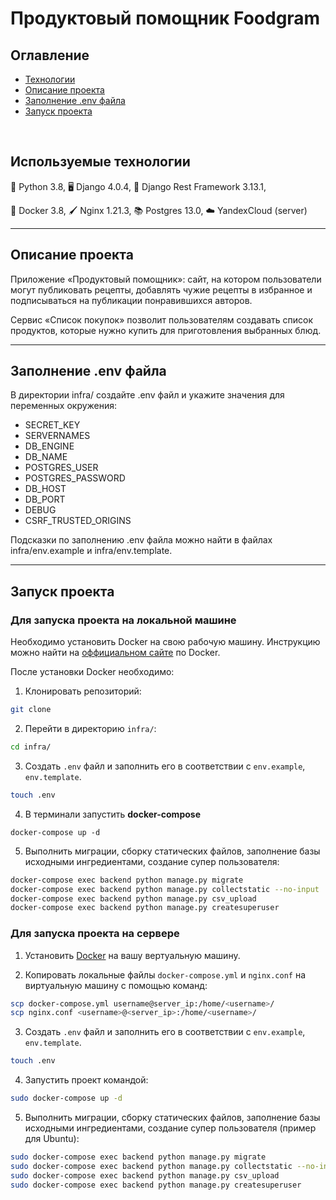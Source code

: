 # Продуктовый помощник Foodgram

## Оглавление
- [Технологии](#используемые-технологии)
- [Описание проекта](#описание-проекта)
- [Заполнение .env файла](#заполнение-env-файла)
- [Запуск проекта](#запуск-проекта)
<br>


## Используемые технологии

:snake: Python 3.8, :desktop_computer: Django 4.0.4, :arrows_counterclockwise: Django Rest Framework 3.13.1, 

:ship: Docker 3.8, :paintbrush: Nginx 1.21.3, :books: Postgres 13.0, :cloud: YandexCloud (server) 
<hr>

## Описание проекта
Приложение «Продуктовый помощник»: сайт, на котором пользователи могут публиковать рецепты, добавлять чужие рецепты в избранное и подписываться на публикации понравившихся авторов.

Сервис «Список покупок» позволит пользователям создавать список продуктов, которые нужно купить для приготовления выбранных блюд.
<hr>

## Заполнение .env файла
В директории infra/ создайте .env файл и укажите значения для переменных окружения:

- SECRET_KEY
- SERVERNAMES
- DB_ENGINE
- DB_NAME
- POSTGRES_USER
- POSTGRES_PASSWORD
- DB_HOST
- DB_PORT
- DEBUG
- CSRF_TRUSTED_ORIGINS

Подсказки по заполнению .env файла можно найти в файлах infra/env.example и infra/env.template.
<hr>

## Запуск проекта
### Для запуска проекта на локальной машине
Необходимо установить Docker на свою рабочую машину. Инструкцию можно найти на [оффициальном сайте](https://docs.docker.com/get-docker/) по Docker.

После установки Docker необходимо:

1. Клонировать репозиторий:
```bash
git clone 
```

2. Перейти в директорию `infra/`:
```bash
cd infra/
```

3. Создать `.env` файл и заполнить его в соответствии с `env.example`, `env.template`.

```bash
touch .env
```

4. В терминали запустить **docker-compose**
```
docker-compose up -d
```

5. Выполнить миграции, сборку статических файлов, заполнение базы исходными ингредиентами, создание супер пользователя:
```bash
docker-compose exec backend python manage.py migrate
docker-compose exec backend python manage.py collectstatic --no-input
docker-compose exec backend python manage.py csv_upload
docker-compose exec backend python manage.py createsuperuser
```

### Для запуска проекта на сервере
1. Установить [Docker](https://docs.docker.com/engine/install/) на вашу вертуальную машину.

2. Копировать локальные файлы `docker-compose.yml` и `nginx.conf` на виртуальную машину с помощью команд:

```bash
scp docker-compose.yml username@server_ip:/home/<username>/
scp nginx.conf <username>@<server_ip>:/home/<username>/
```
3. Создать `.env` файл и заполнить его в соответствии с `env.example`, `env.template`.

```bash
touch .env
```
4. Запустить проект командой:

```bash
sudo docker-compose up -d
```
5. Выполнить миграции, сборку статических файлов, заполнение базы исходными ингредиентами, создание супер пользователя (пример для Ubuntu):
```bash
sudo docker-compose exec backend python manage.py migrate
sudo docker-compose exec backend python manage.py collectstatic --no-input
sudo docker-compose exec backend python manage.py csv_upload
sudo docker-compose exec backend python manage.py createsuperuser
```